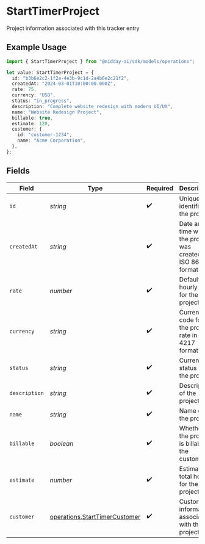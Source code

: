# StartTimerProject

Project information associated with this tracker entry

## Example Usage

```typescript
import { StartTimerProject } from "@midday-ai/sdk/models/operations";

let value: StartTimerProject = {
  id: "b3b6e2c2-1f2a-4e3b-9c1d-2a4b6e2c21f2",
  createdAt: "2024-03-01T10:00:00.000Z",
  rate: 75,
  currency: "USD",
  status: "in_progress",
  description: "Complete website redesign with modern UI/UX",
  name: "Website Redesign Project",
  billable: true,
  estimate: 120,
  customer: {
    id: "customer-1234",
    name: "Acme Corporation",
  },
};
```

## Fields

| Field                                                                          | Type                                                                           | Required                                                                       | Description                                                                    | Example                                                                        |
| ------------------------------------------------------------------------------ | ------------------------------------------------------------------------------ | ------------------------------------------------------------------------------ | ------------------------------------------------------------------------------ | ------------------------------------------------------------------------------ |
| `id`                                                                           | *string*                                                                       | :heavy_check_mark:                                                             | Unique identifier of the project                                               | b3b6e2c2-1f2a-4e3b-9c1d-2a4b6e2c21f2                                           |
| `createdAt`                                                                    | *string*                                                                       | :heavy_check_mark:                                                             | Date and time when the project was created in ISO 8601 format                  | 2024-03-01T10:00:00.000Z                                                       |
| `rate`                                                                         | *number*                                                                       | :heavy_check_mark:                                                             | Default hourly rate for the project                                            | 75                                                                             |
| `currency`                                                                     | *string*                                                                       | :heavy_check_mark:                                                             | Currency code for the project rate in ISO 4217 format                          | USD                                                                            |
| `status`                                                                       | *string*                                                                       | :heavy_check_mark:                                                             | Current status of the project                                                  | in_progress                                                                    |
| `description`                                                                  | *string*                                                                       | :heavy_check_mark:                                                             | Description of the project                                                     | Complete website redesign with modern UI/UX                                    |
| `name`                                                                         | *string*                                                                       | :heavy_check_mark:                                                             | Name of the project                                                            | Website Redesign Project                                                       |
| `billable`                                                                     | *boolean*                                                                      | :heavy_check_mark:                                                             | Whether the project is billable to the customer                                | true                                                                           |
| `estimate`                                                                     | *number*                                                                       | :heavy_check_mark:                                                             | Estimated total hours for the project                                          | 120                                                                            |
| `customer`                                                                     | [operations.StartTimerCustomer](../../models/operations/starttimercustomer.md) | :heavy_check_mark:                                                             | Customer information associated with the project                               |                                                                                |